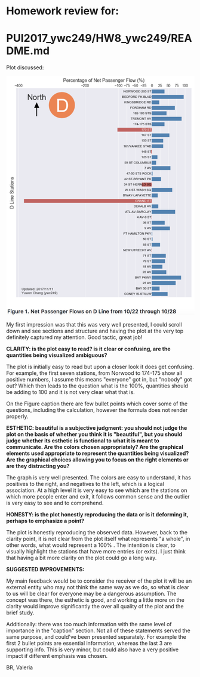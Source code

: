 # Homework review for:
# PUI2017_ywc249/HW8_ywc249/README.md

Plot discussed:

![Alt text](ywc249_plot.png)

My first impression was that this was very well presented, I could scroll down and see sections and structure and having the plot at the very top definitely captured my attention. Good tactic, great job! 


__CLARITY: is the plot easy to read? is it clear or confusing, are the quantities being visualized ambiguous?__

The plot is initially easy to read but upon a closer look it does get confusing. For example, the first seven stations, from Norwood to 174-175 show all positive numbers, I assume this means "everyone" got in, but "nobody" got out?  Which then leads to the question what is the 100%, quantities should be adding to 100 and it is not very clear what that is. 

On the Figure caption there are few bullet points which cover some of the questions, including the calculation, however the formula does not render properly. 


__ESTHETIC: beautiful is a subjective judgment: you should not judge the plot on the basis of whether you think it is "beautiful", but you should judge whether its esthetic is functional to what it is meant to communicate. Are the colors chosen appropriately? Are the graphical elements used appropriate to represent the quantities being visualized? Are the graphical choices allowing you to focus on the right elements or are they distracting you?__

The graph is very well presented. The colors are easy to understand, it has positives to the right, and negatives to the left, which is a logical association. At a high level it is very easy to see which are the stations on which more people enter and exit, it follows common sense and the outlier is very easy to see and to comprehend. 


__HONESTY: is the plot honestly reproducing the data or is it deforming it, perhaps to emphasize a point?__

The plot is honestly reproducing the observed data. However, back to the clarity point, it is not clear from the plot itself what represents "a whole", in other words, what would represent a 100% .  The intention is clear, to visually highlight the stations that have more entries (or exits). I just think that having a bit more clarity on the plot could go a long way. 


__SUGGESTED IMPROVEMENTS:__

My main feedback would be to consider the receiver of the plot it will be an external entity who may not think the same way as we do, so what is clear to us will be clear for everyone may be a dangerous assumption.  The concept was there, the esthetic is good, and working a little more on the clarity would improve significantly the over all quality of the plot and the brief study. 

Additionally: there was too much information with the same level of importance in the "caption" section. Not all of these statements served the same purpose, and could've been presented separately.  For example the first 2 bullet points are essential information, whereas the last 3 are supporting info.  This is very minor, but could also have a very positive impact if different emphasis was chosen.

BR,
Valeria

